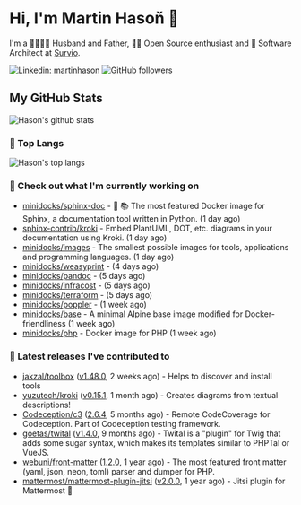 # Hi, I'm Martin Hasoň 👋

I'm a 👨‍👩‍👧‍👦 Husband and Father, 🧑‍💻 Open Source enthusiast and 📐 Software Architect at [Survio](https://www.survio.com).

[![Linkedin: martinhason](https://img.shields.io/badge/-Martin%20Hasoň-blue?style=flat-square&logo=Linkedin&logoColor=white&link=https://www.linkedin.com/in/martinhason/)](https://www.linkedin.com/in/martinhason/)
![GitHub followers](https://img.shields.io/github/followers/hason?label=Follow&style=social)


## My GitHub Stats
![Hason's github stats](https://github-readme-stats.vercel.app/api?username=hason&show_icons=true&include_all_commits=true&theme=dracula&hide_border=true&hide_title=true)

### 💾 Top Langs
![Hason's top langs](https://github-readme-stats.vercel.app/api/top-langs/?username=hason&layout=compact&theme=dracula&hide_border=true&hide_title=true)

### 👷 Check out what I'm currently working on

- [minidocks/sphinx-doc](https://github.com/minidocks/sphinx-doc) - 🐋 📚 The most featured Docker image for Sphinx, a documentation tool written in Python.  (1 day ago)
- [sphinx-contrib/kroki](https://github.com/sphinx-contrib/kroki) - Embed PlantUML, DOT, etc. diagrams in your documentation using Kroki. (1 day ago)
- [minidocks/images](https://github.com/minidocks/images) - The smallest possible images for tools, applications and programming languages. (1 day ago)
- [minidocks/weasyprint](https://github.com/minidocks/weasyprint) -  (4 days ago)
- [minidocks/pandoc](https://github.com/minidocks/pandoc) -  (5 days ago)
- [minidocks/infracost](https://github.com/minidocks/infracost) -  (5 days ago)
- [minidocks/terraform](https://github.com/minidocks/terraform) -  (5 days ago)
- [minidocks/poppler](https://github.com/minidocks/poppler) -  (1 week ago)
- [minidocks/base](https://github.com/minidocks/base) - A minimal Alpine base image modified for Docker-friendliness (1 week ago)
- [minidocks/php](https://github.com/minidocks/php) - Docker image for PHP (1 week ago)

### 🔭 Latest releases I've contributed to

- [jakzal/toolbox](https://github.com/jakzal/toolbox) ([v1.48.0](https://github.com/jakzal/toolbox/releases/tag/v1.48.0), 2 weeks ago) - Helps to discover and install tools
- [yuzutech/kroki](https://github.com/yuzutech/kroki) ([v0.15.1](https://github.com/yuzutech/kroki/releases/tag/v0.15.1), 1 month ago) - Creates diagrams from textual descriptions!
- [Codeception/c3](https://github.com/Codeception/c3) ([2.6.4](https://github.com/Codeception/c3/releases/tag/2.6.4), 5 months ago) - Remote CodeCoverage for Codeception. Part of Codeception testing framework.
- [goetas/twital](https://github.com/goetas/twital) ([v1.4.0](https://github.com/goetas/twital/releases/tag/v1.4.0), 9 months ago) - Twital is a &#34;plugin&#34; for Twig that adds some sugar syntax, which makes its templates similar to PHPTal or VueJS.
- [webuni/front-matter](https://github.com/webuni/front-matter) ([1.2.0](https://github.com/webuni/front-matter/releases/tag/1.2.0), 1 year ago) - The most featured front matter (yaml, json, neon, toml) parser and dumper for PHP.
- [mattermost/mattermost-plugin-jitsi](https://github.com/mattermost/mattermost-plugin-jitsi) ([v2.0.0](https://github.com/mattermost/mattermost-plugin-jitsi/releases/tag/v2.0.0), 1 year ago) - Jitsi plugin for Mattermost :electric_plug:
